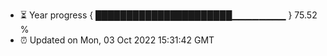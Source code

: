 - ⏳ Year progress { ██████████████████████▁▁▁▁▁▁▁▁ } 75.52 %
- ⏰ Updated on Mon, 03 Oct 2022 15:31:42 GMT

